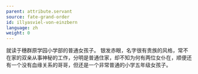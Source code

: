 ```yaml
---
parent: attribute.servant
source: fate-grand-order
id: illyasviel-von-einzbern
language: zh
weight: 0
---
```


就读于穗群原学园小学部的普通女孩子。
银发赤眼，名字很有贵族的风格，常不在家的双亲从事神秘的工作，分明是普通住家，却不知为何有两位女仆在，顺便还有一个没有血缘关系的哥哥，但还是一个非常普通的小学五年级女孩子。
